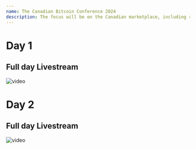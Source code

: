 ```yaml
---
name: The Canadian Bitcoin Conference 2024
description: The focus will be on the Canadian marketplace, including real estate, Nuclear Mining, and the impact all of this will have on the future–for everyone.
---
```


# Day 1

## Full day Livestream

![video](https://youtu.be/5ZD53ytRQ-s)

# Day 2

## Full day Livestream

![video](https://youtu.be/fzpAizhsBTE)
